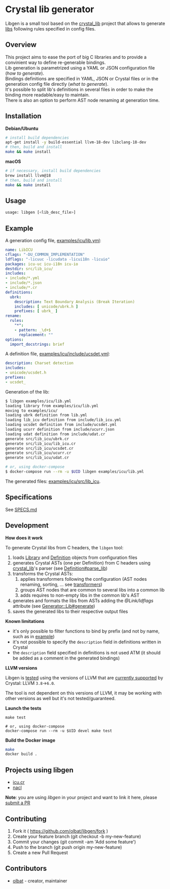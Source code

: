 # Crystal lib generator

Libgen is a small tool based on the [crystal_lib](https://github.com/crystal-lang/crystal_lib) project that allows to generate [libs](https://crystal-lang.org/docs/syntax_and_semantics/c_bindings/lib.html) following rules specified in config files.


## Overview
This project aims to ease the port of big C libraries and to provide a convinient way to define re-generable bindings.  
Lib generation is parametrized using a YAML or JSON configuration file (_how to generate_).  
Bindings definitions are specified in YAML, JSON or Crystal files or in the generation config file directly (_what to generate_).  
It's possible to split lib's definitions in several files in order to make the binding more readable/easy to maintain.  
There is also an option to perform AST node renaming at generation time.


## Installation
__Debian/Ubuntu__
```bash
# install build dependencies
apt-get install -y build-essential llvm-18-dev libclang-18-dev
# then, build and install
make && make install
```

__macOS__
```bash
# if necessary, install build dependencies
brew install llvm@18
# then, build and install
make && make install
```


## Usage
```bash
usage: libgen [<lib_desc_file>]
```


## Example
A generation config file, [examples/icu/lib.yml](https://github.com/olbat/libgen/blob/master/examples/icu/lib.yml):
```yaml
name: LibICU
cflags: "-DU_COMMON_IMPLEMENTATION"
ldflags: "-licuuc -licudata -licui18n -licuio"
packages: icu-uc icu-i18n icu-io
destdir: src/lib_icu/
includes:
- include/*.yml
- include/*.json
- include/*.cr
definitions:
  ubrk:
    description: Text Boundary Analysis (Break Iteration)
    includes: [ unicode/ubrk.h ]
    prefixes: [ ubrk_ ]
rename:
  rules:
    "*":
    - pattern: _\d+$
      replacement: ""
options:
  import_docstrings: brief
```

A definition file, [examples/icu/include/ucsdet.yml](https://github.com/olbat/libgen/blob/master/examples/icu/include/ucsdet.yml):
```yaml
description: Charset detection
includes:
- unicode/ucsdet.h
prefixes:
- ucsdet_
```

Generation of the lib:
```bash
$ libgen examples/icu/lib.yml
loading library from examples/icu/lib.yml
moving to examples/icu/
loading ubrk definition from lib.yml
loading lib_icu definition from include/lib_icu.yml
loading ucsdet definition from include/ucsdet.yml
loading ucurr definition from include/ucurr.json
loading udat definition from include/udat.cr
generate src/lib_icu/ubrk.cr
generate src/lib_icu/lib_icu.cr
generate src/lib_icu/ucsdet.cr
generate src/lib_icu/ucurr.cr
generate src/lib_icu/udat.cr

# or, using docker-compose
$ docker-compose run --rm -u $UID libgen examples/icu/lib.yml
```

The generated files: [examples/icu/src/lib_icu](https://github.com/olbat/libgen/blob/master/examples/icu/src/lib_icu).


## Specifications

See [SPECS.md](https://github.com/olbat/libgen/blob/master/SPECS.md)


## Development
__How does it work__

To generate Crystal libs from C headers, the `libgen` tool:
1. loads [Library](https://github.com/olbat/libgen/blob/master/src/lib_generator/library.cr) and [Definition](https://github.com/olbat/libgen/blob/master/src/lib_generator/definition.cr) objects from configuration files
2. generates Crystal ASTs (one per Definition) from C headers using [crystal_lib](https://github.com/olbat/libgen/blob/master/https://github.com/crystal-lang/crystal_lib)'s parser (see [Definition#parse_lib](https://github.com/olbat/libgen/blob/master/src/lib_generator/definition.cr))
3. transforms the Crystal ASTs:
    1. applies transformers following the configuration (AST nodes renaming, sorting, ... see [transformers](https://github.com/olbat/libgen/blob/master/src/lib_generator/transformers))
    2. groups AST nodes that are common to several libs into a common lib
    3. adds requires to non-empty libs in the common lib's AST
4. generates and formats the libs from ASTs adding the _@Link/ldflags_ attribute (see [Generator::Lib#generate](https://github.com/olbat/libgen/blob/master/src/lib_generator/generator/lib.cr))
5. saves the generated libs to their respective output files

__Known limitations__
* it's only possible to filter functions to bind by prefix (and not by name, such as in [example](https://github.com/crystal-lang/crystal_lib/blob/master/examples/lib_readline.cr))
* it's not possible to specify the `description` field in definitions written in Crystal
* the `description` field specified in definitions is not used ATM (it should be added as a comment in the generated bindings)

__LLVM versions__

Libgen is [tested](.travis.yml) using the versions of LLVM that are [currently supported](https://crystal-lang.org/docs/installation/from_source_repository.html) by Crystal: LLVM `3.8`→`6.0`.

The tool is not dependent on this versions of LLVM, it may be working with other versions as well but it's not tested/guaranteed.

__Launch the tests__
```
make test

# or, using docker-compose
docker-compose run --rm -u $UID devel make test
```

__Build the Docker image__
```bash
make
docker build .
```


## Projects using libgen
- [icu.cr](https://github.com/olbat/icu.cr)
- [nacl](https://github.com/watzon/nacl)

__Note__: you are using _libgen_ in your project and want to link it here, please [submit a PR](contributing)


## Contributing
1. Fork it ( https://github.com/olbat/libgen/fork )
2. Create your feature branch (git checkout -b my-new-feature)
3. Commit your changes (git commit -am 'Add some feature')
4. Push to the branch (git push origin my-new-feature)
5. Create a new Pull Request


## Contributors
- [olbat](https://github.com/olbat) - creator, maintainer
